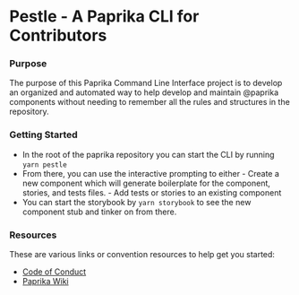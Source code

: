 # Pestle - A Paprika CLI for Contributors

### Purpose

The purpose of this Paprika Command Line Interface project is to develop an organized and automated way to help develop and maintain @paprika components without needing to remember all the rules and structures in the repository.

### Getting Started

- In the root of the paprika repository you can start the CLI by running `yarn pestle`
- From there, you can use the interactive prompting to either - Create a new component which will generate boilerplate for the component, stories, and tests files. - Add tests or stories to an existing component
- You can start the storybook by `yarn storybook` to see the new component stub and tinker on from there.

### Resources

These are various links or convention resources to help get you started:

- [Code of Conduct](https://github.com/acl-services/paprika/blob/master/CODE_OF_CONDUCT.md)
- [Paprika Wiki](https://github.com/acl-services/paprika/wiki)
